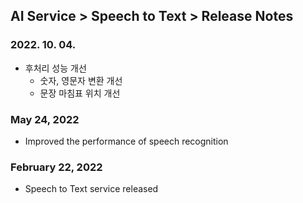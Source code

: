 ## AI Service > Speech to Text > Release Notes

### 2022. 10. 04.
* 후처리 성능 개선
  * 숫자, 영문자 변환 개선
  * 문장 마침표 위치 개선

### May 24, 2022
* Improved the performance of speech recognition

### February 22, 2022
* Speech to Text service released